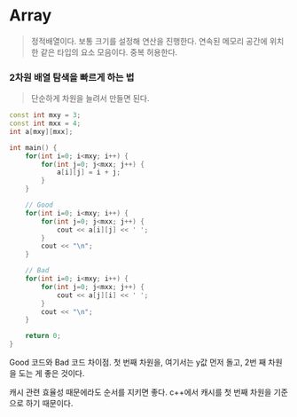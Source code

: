 # Array

> 정적배열이다. 보통 크기를 설정해 연산을 진행한다. 연속된 메모리 공간에 위치한 같은 타입의 요소 모음이다. 중복 허용한다.

### 2차원 배열 탐색을 빠르게 하는 법

> 단순하게 차원을 늘려서 만들면 된다.

```c++
const int mxy = 3;
const int mxx = 4;
int a[mxy][mxx];

int main() {
    for(int i=0; i<mxy; i++) {
        for(int j=0; j<mxx; j++) {
            a[i][j] = i + j;
        }
    }

    // Good
    for(int i=0; i<mxy; i++) {
        for(int j=0; j<mxx; j++) {
            cout << a[i][j] << ' ';
        }
        cout << "\n";
    }

    // Bad
    for(int i=0; i<mxy; i++) {
        for(int j=0; j<mxx; j++) {
            cout << a[j][i] << ' ';
        }
        cout << "\n";
    }

    return 0;
}
```

Good 코드와 Bad 코드 차이점.
첫 번째 차원을, 여기서는 y값 먼저 돌고, 2번 째 차원을 도는 게 좋은 것이다.

캐시 관련 효율성 때문에라도 순서를 지키면 좋다.
c++에서 캐시를 첫 번째 차원을 기준으로 하기 때문이다.
